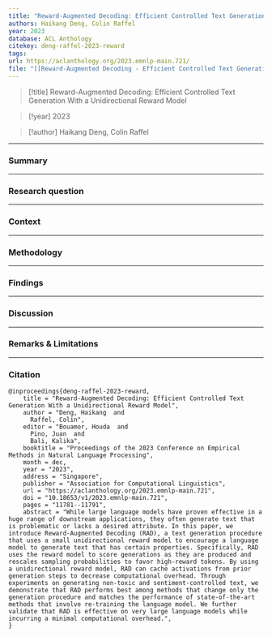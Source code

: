 ```yaml
---
title: "Reward-Augmented Decoding: Efficient Controlled Text Generation With a Unidirectional Reward Model"
authors: Haikang Deng, Colin Raffel
year: 2023
database: ACL Anthology
citekey: deng-raffel-2023-reward
tags: 
url: https://aclanthology.org/2023.emnlp-main.721/
file: "[[Reward-Augmented Decoding - Efficient Controlled Text Generation With a Unidirectional Reward Model.pdf]]"
---
```


>[!title]
Reward-Augmented Decoding: Efficient Controlled Text Generation With a Unidirectional Reward Model

>[!year]
2023

>[!author]
Haikang Deng, Colin Raffel


------------------------------------

### Summary


------------------------------------

### Research question


------------------------------------

### Context


------------------------------------

### Methodology


------------------------------------

### Findings


------------------------------------

### Discussion


------------------------------------

### Remarks & Limitations


------------------------------------

### Citation

```
@inproceedings{deng-raffel-2023-reward,
    title = "Reward-Augmented Decoding: Efficient Controlled Text Generation With a Unidirectional Reward Model",
    author = "Deng, Haikang  and
      Raffel, Colin",
    editor = "Bouamor, Houda  and
      Pino, Juan  and
      Bali, Kalika",
    booktitle = "Proceedings of the 2023 Conference on Empirical Methods in Natural Language Processing",
    month = dec,
    year = "2023",
    address = "Singapore",
    publisher = "Association for Computational Linguistics",
    url = "https://aclanthology.org/2023.emnlp-main.721",
    doi = "10.18653/v1/2023.emnlp-main.721",
    pages = "11781--11791",
    abstract = "While large language models have proven effective in a huge range of downstream applications, they often generate text that is problematic or lacks a desired attribute. In this paper, we introduce Reward-Augmented Decoding (RAD), a text generation procedure that uses a small unidirectional reward model to encourage a language model to generate text that has certain properties. Specifically, RAD uses the reward model to score generations as they are produced and rescales sampling probabilities to favor high-reward tokens. By using a unidirectional reward model, RAD can cache activations from prior generation steps to decrease computational overhead. Through experiments on generating non-toxic and sentiment-controlled text, we demonstrate that RAD performs best among methods that change only the generation procedure and matches the performance of state-of-the-art methods that involve re-training the language model. We further validate that RAD is effective on very large language models while incurring a minimal computational overhead.",
}
```